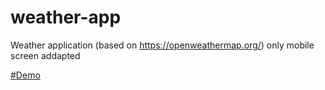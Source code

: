 # weather-app
Weather application (based on https://openweathermap.org/)
only mobile screen addapted

[#Demo](https://temu4.github.io/weather-app/)
